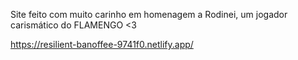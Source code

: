 Site feito com muito carinho em homenagem a Rodinei, um jogador carismático do FLAMENGO <3

https://resilient-banoffee-9741f0.netlify.app/
